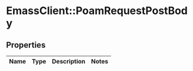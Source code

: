 # EmassClient::PoamRequestPostBody

## Properties
Name | Type | Description | Notes
------------ | ------------- | ------------- | -------------

